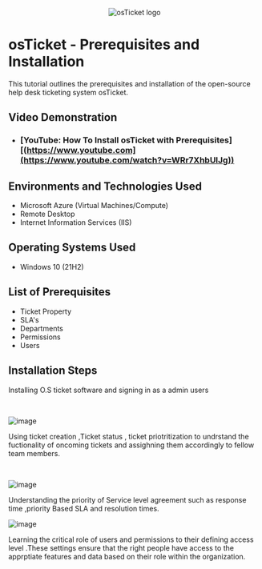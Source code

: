 <p align="center">
<img src="https://i.imgur.com/Clzj7Xs.png" alt="osTicket logo"/>
</p>

<h1>osTicket - Prerequisites and Installation</h1>
This tutorial outlines the prerequisites and installation of the open-source help desk ticketing system osTicket.<br />


<h2>Video Demonstration</h2>

- ### [YouTube: How To Install osTicket with Prerequisites][(https://www.youtube.com](https://www.youtube.com/watch?v=WRr7XhbUlJg))

<h2>Environments and Technologies Used</h2>

- Microsoft Azure (Virtual Machines/Compute)
- Remote Desktop
- Internet Information Services (IIS)

<h2>Operating Systems Used </h2>

- Windows 10</b> (21H2)

<h2>List of Prerequisites</h2>

- Ticket Property
- SLA's
- Departments
- Permissions
- Users

<h2>Installation Steps</h2>




</p>
<p>
Installing O.S ticket software and signing in as a admin users
</p>
<br />

![image](https://github.com/user-attachments/assets/5349cea0-b812-4459-967d-d50c574af6ca)


</p>
<p>
Using ticket creation ,Ticket status , ticket priotritization to undrstand the fuctionality of oncoming tickets and assighning them accordingly to fellow team members.
</p>
<br />

![image](https://github.com/user-attachments/assets/810cd8bd-d459-45ad-acea-8fb1dbf4c2f1)


</p>
<p>
Understanding the priority of Service level agreement such as response time  ,priority Based SLA  and resolution times.

![image](https://github.com/user-attachments/assets/dd6ed425-7cfb-4efb-8e55-18476c382993)

Learning the critical role of users and permissions to their defining access level .These settings ensure that the right people have access to the apprptiate features and data based on their role within the organization.
